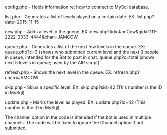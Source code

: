 config.php - Holds information re: how to connect to MySql database.

list.php - Generates a list of levels played on a certain date. EX: list.php?date=2015-11-15

new.php - Adds a level to the queue. EX: new.php?tid=JamCow&gid=1111-2222-3333-4444&chan=JAMCOW

queue.php - Generates a list of the next few levels in the queue. EX: queue.php?c=3 (shows who submitted current level and the next 3 people in queue, intended for the Bot to post in chat.
queue.php?c=total (shows next 5 levels in queue; used by the AIR script)
                                                                      
refresh.php - Shows the next level in the queue. EX: refresh.php?chan=JAMCOW

skip.php - Skips a specific level. EX: skip.php?sid=42  (This number is the ID in MySql)

update.php - Marks the level as played. EX: update.php?id=42 (This number is the ID in MySql)


The channel option in the code is intended if the bot is used in multiple channels. The code will be fixed to ignore the Channel option if not submitted.
